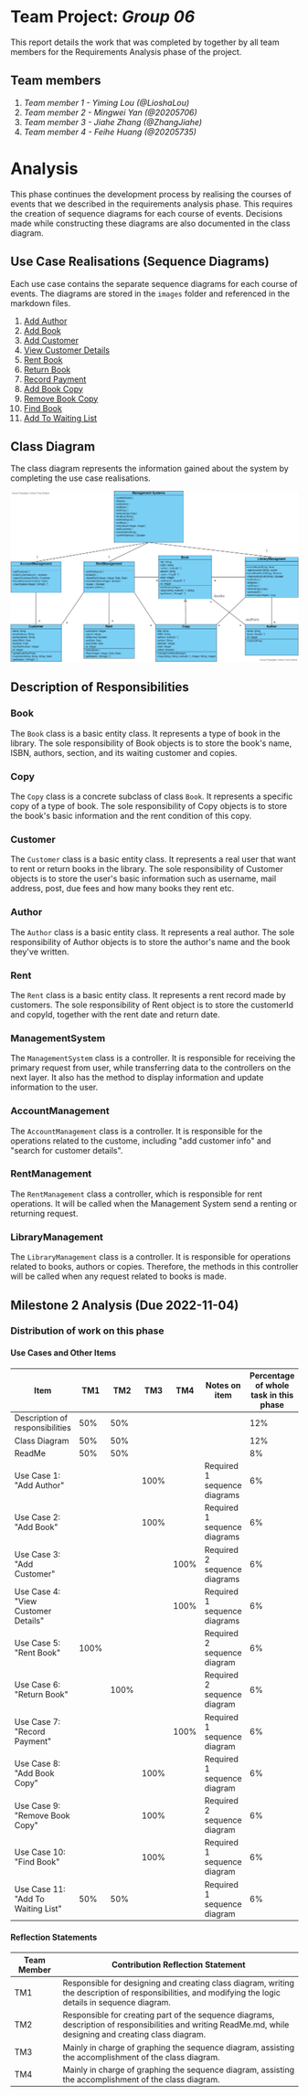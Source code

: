 # Team Project: *Group 06*

This report details the work that was completed by together by all team members for the Requirements Analysis phase of the project.

## Team members

1. *Team member 1 - Yiming Lou (@LioshaLou)*
2. *Team member 2 - Mingwei Yan (@20205706)*
3. *Team member 3 - Jiahe Zhang (@ZhangJiahe)*
4. *Team member 4 - Feihe Huang (@20205735)*

# Analysis

This phase continues the development process by realising the courses of events that we described in the requirements analysis phase. This requires the creation of sequence diagrams for each course of events. Decisions made while constructing these diagrams are also documented in the class diagram.

## Use Case Realisations (Sequence Diagrams)

Each use case contains the separate sequence diagrams for each course of events. The diagrams are stored in the `images` folder and referenced in the markdown files.

1. [Add Author](01-AddAuthor.md)
2. [Add Book](01-AddBook.md)
3. [Add Customer](03-AddCustomer.md)
4. [View Customer Details](04-ViewCustomerDetails.md)
5. [Rent Book](05-RentBook.md)
6. [Return Book](06-ReturnBook.md)
7. [Record Payment](07-RecordPayment.md)
8. [Add Book Copy](08-AddBookCopy.md)
9. [Remove Book Copy](09-RemoveBookCopy.md)
10. [Find Book](10-FindBook.md)
11. [Add To Waiting List](11-AddToWaitingList.md)

## Class Diagram

The class diagram represents the information gained about the system by completing the use case realisations.

![use case diagram](images/Class-Diagram.png)

## Description of Responsibilities

### Book

The `Book` class is a basic entity class. It represents a type of book in the library. The sole responsibility of Book objects is to store the book's name, ISBN, authors, section, and its waiting customer and copies.

### Copy

The `Copy` class is a concrete subclass of class `Book`. It represents a specific copy of a type of book. The sole responsibility of Copy objects is to store the book's basic information and the rent condition of this copy.

### Customer

The `Customer` class is a basic entity class. It represents a real user that want to rent or return books in the library. The sole responsibility of Customer objects is to store the user's basic information such as username, mail address, post, due fees and how many books they rent etc.

### Author

The `Author` class is a basic entity class. It represents a real author. The sole responsibility of Author objects is to store the author's name and the book they've written.

### Rent

The `Rent` class is a basic entity class. It represents a rent record made by customers. The sole responsibility of Rent object is to store the customerId and copyId, together with the rent date and return date.

### ManagementSystem

The `ManagementSystem` class is a controller. It is responsible for receiving the primary request from user, while transferring data to the controllers on the next layer. It also has the method to display information and update information to the user.

### AccountManagement

The `AccountManagement` class is a controller. It is responsible for the operations related to the custome, including "add customer info" and "search for customer details".

### RentManagement

The `RentManagement` class a controller, which is responsible for rent operations. It will be called when the Management System send a renting or returning request.

### LibraryManagement

The `LibraryManagement` class is a controller. It is responsible for operations related to books, authors or copies. Therefore, the methods in this controller will be called when any request related to books is made.

## Milestone 2 Analysis (Due 2022-11-04)

### Distribution of work on this phase

#### Use Cases and Other Items


| Item                                | TM1  | TM2  | TM3  | TM4  | Notes on item                | Percentage of whole task in this phase |
| ------------------------------------- | ------ | ------ | ------ | ------ | ------------------------------ | ---------------------------------------- |
| Description of responsibilities     | 50%  | 50%  |      |      |                              | 12%                                    |
| Class Diagram                       | 50%  | 50%  |      |      |                              | 12%                                    |
| ReadMe                              | 50%  | 50%  |      |      |                              | 8%                                     |
| Use Case 1: "Add Author"            |      |      | 100% |      | Required 1 sequence diagrams | 6%                                     |
| Use Case 2: "Add Book"              |      |      | 100% |      | Required 1 sequence diagrams | 6%                                     |
| Use Case 3: "Add Customer"          |      |      |      | 100% | Required 2 sequence diagrams | 6%                                     |
| Use Case 4: "View Customer Details" |      |      |      | 100% | Required 1 sequence diagrams | 6%                                     |
| Use Case 5: "Rent Book"             | 100% |      |      |      | Required 2 sequence diagram  | 6%                                     |
| Use Case 6: "Return Book"           |      | 100% |      |      | Required 2 sequence diagram  | 6%                                     |
| Use Case 7: "Record Payment"        |      |      |      | 100% | Required 1 sequence diagram  | 6%                                     |
| Use Case 8: "Add Book Copy"         |      |      | 100% |      | Required 1 sequence diagram  | 6%                                     |
| Use Case 9: "Remove Book Copy"      |      |      | 100% |      | Required 2 sequence diagram  | 6%                                     |
| Use Case 10: "Find Book"            |      |      | 100% |      | Required 1 sequence diagram  | 6%                                     |
| Use Case 11: "Add To Waiting List"  | 50%  | 50%  |      |      | Required 1 sequence diagram  | 6%                                     |

#### Reflection Statements


| Team Member | Contribution Reflection Statement                                                                                                                          |
| ------------- | ------------------------------------------------------------------------------------------------------------------------------------------------------------ |
| TM1         | Responsible for designing and creating class diagram, writing the description of responsibilities, and modifying the logic details in sequence diagram.    |
| TM2         | Responsible for creating part of the sequence diagrams, description of responsibilities and writing ReadMe.md, while designing and creating class diagram. |
| TM3         | Mainly in charge of graphing the sequence diagram, assisting the accomplishment of the class diagram.                                                      |
| TM4         | Mainly in charge of graphing the sequence diagram, assisting the accomplishment of the class diagram.                                                      |
